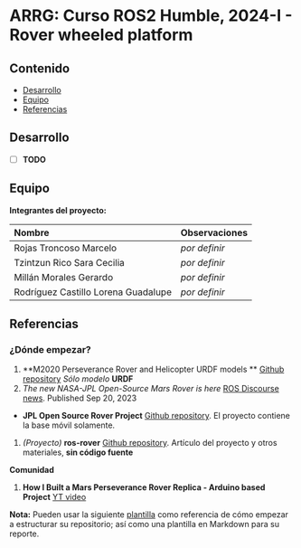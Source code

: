 # ARRG: Curso ROS2 Humble, 2024-I  - Rover wheeled platform

## Contenido

- [Desarrollo](#desarrollo)
- [Equipo](#equipo)
- [Referencias](#referencias)

## Desarrollo

- [ ] **TODO**

## Equipo

**Integrantes del proyecto:**

| Nombre | Observaciones |
| :----------| :----------- |
| Rojas Troncoso Marcelo | *por definir* | 
| Tzintzun Rico Sara Cecilia | *por definir* | 
| Millán Morales Gerardo | *por definir* | 
| Rodríguez Castillo Lorena Guadalupe | *por definir* |

## Referencias

### ¿Dónde empezar?



1. **M2020 Perseverance Rover and Helicopter URDF models ** [Github repository](https://github.com/nasa-jpl/m2020-urdf-models) *Sólo modelo* **URDF**
1. *The new NASA-JPL Open-Source Mars Rover is here* [ROS Discourse news](https://discourse.ros.org/t/the-new-nasa-jpl-open-source-mars-rover-is-here/33650/1). Published Sep 20, 2023
  - **JPL Open Source Rover Project** [Github repository](https://github.com/nasa-jpl/open-source-rover). El proyecto contiene la base móvil solamente.
1. *(Proyecto)* **ros-rover** [Github repository](https://github.com/danielsnider/ros-rover). Artículo del proyecto y otros materiales, **sin código fuente**

**Comunidad**

1. **How I Built a Mars Perseverance Rover Replica - Arduino based Project** [YT video](https://www.youtube.com/watch?v=NOZZMsMAGh0)

**Nota:** Pueden usar la siguiente [plantilla](https://github.com/mrg-mex/mrg-plantilla-repositorio) como referencia de cómo empezar a estructurar su repositorio; así como una plantilla en Markdown para su reporte.

